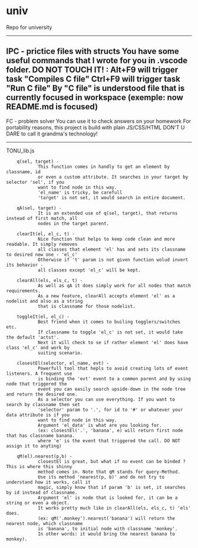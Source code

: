 # univ
Repo for university

---------------------------------------------------------------------------------------------------

IPC - prictice files with structs
    You have some useful commands that I wrote for you in .vscode folder. DO NOT TOUCH IT! :
        Alt+F9 will trigger task "Compiles C file"
        Ctrl+F9 will trigger task "Run C file"
        By "C file" is understood file that is currently focused in workspace 
        (exemple: now README.md is focused)
---------------------------------------------------------------------------------------------------

FC - problem solver
    You can use it to check answers on your homework
    For portability reasons, this project is build with plain JS/CSS/HTML
    DON'T U DARE to call it grandma's technology!

---------------------------------------------------------------------------------------------------

TONU_lib.js

        q(sel, target) -
                This function comes in handly to get an element by classname, id 
                or even a custom attribute. It searches in your target by selector 'sel', if you
                want to find node in this way.
                'el_name' is tricky, be carefull 
                'target' is not set, it would search in entire document.

        qA(sel, target) -
                It is an extended use of q(sel, target), that returns instead of first match, all 
                nodes in the target parent.

        clearIt(el, el_c, t) -
                Nice function that helps to keep code clean and more readable. It simply removes 
                all classes that element 'el' has and sets its classname to desired new one - 'el_c'
                Otherwise if 't' param is not given function wolud invert its behavior - 
                all classes except 'el_c' will be kept.

        clearAll(els, els_c, t) -
                As well as qA it does simply work for all nodes that match requirements.
                As a new feature, clearAll accepts element 'el' as a nodelist and also as a string 
                that is classname for those nodelist.
        
        toggleIt(el, el_c) -
                Best friend when it comes to builing togglers/switches etc.
                If classname to toggle 'el_c' is not set, it would take the default 'actst'.
                Next it will check to se if rather element 'el' does have class 'el_c' and work by
                suiting scenario.

        closestEl(selector, el_name, evt) -
                Powerfull tool that hepls to avoid creating lots of event listeners. A frequent use
                is binding the 'evt' event to a common parent and by using node that triggered the
                event you can easily search upside-down in the node tree and return the desired one.
                As a selector you can use everything. If you want to search by classname then set
                'selector' param to '.', for id to '#' or whatever your data attribute is if you
                want to find node in this way.
                Argument 'el_data' is what are you looking for.
                (ex: closestEl('.', 'banana', e) will return first node that has classname banana.
                where 'e' is the event that triggered the call. DO NOT assign it to anyting)

        qM(el).nearest(p,b) -
                closestEl is great, but what if no event can be binded ? This is where this shinny
                method comes in. Note that qM stands for query-Method.
                Use its method 'nearest(p, b)' and do not try to understand how it works, call it
                magic, simply know that if param 'b' is set, it searches by id instead of classname.
                Argument 'el' is node that is looked for, it can be a string or even a object.
                It works pretty much like in clearAll(els, els_c, t) 'els' does.
                (ex: qM('.monkey').nearest('banana') will return the nearest node, which classname
                is 'banana', to initial node with classname 'monkey'.
                In other words: it would bring the nearest banana to monkey).
